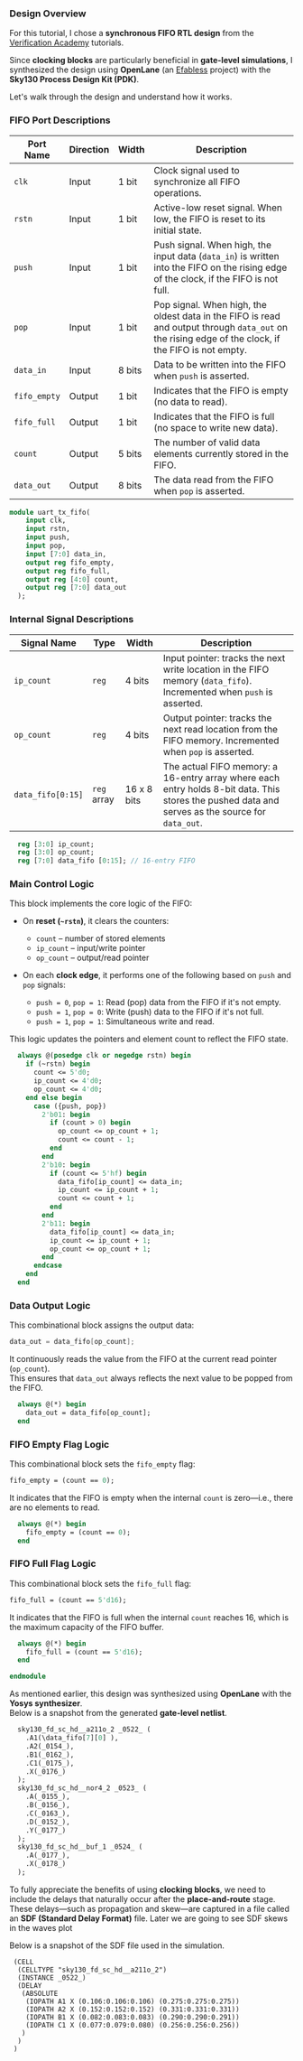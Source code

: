 ### Design Overview

For this tutorial, I chose a **synchronous FIFO RTL design** from the [Verification Academy](https://verificationacademy.com/) tutorials.

Since **clocking blocks** are particularly beneficial in **gate-level simulations**, I synthesized the design using **OpenLane** (an [Efabless](https://efabless.com/) project) with the **Sky130 Process Design Kit (PDK)**.

Let's walk through the design and understand how it works.

### FIFO Port Descriptions

| Port Name    | Direction | Width    | Description |
|--------------|-----------|----------|-------------|
| `clk`        | Input     | 1 bit    | Clock signal used to synchronize all FIFO operations. |
| `rstn`       | Input     | 1 bit    | Active-low reset signal. When low, the FIFO is reset to its initial state. |
| `push`       | Input     | 1 bit    | Push signal. When high, the input data (`data_in`) is written into the FIFO on the rising edge of the clock, if the FIFO is not full. |
| `pop`        | Input     | 1 bit    | Pop signal. When high, the oldest data in the FIFO is read and output through `data_out` on the rising edge of the clock, if the FIFO is not empty. |
| `data_in`    | Input     | 8 bits   | Data to be written into the FIFO when `push` is asserted. |
| `fifo_empty` | Output    | 1 bit    | Indicates that the FIFO is empty (no data to read). |
| `fifo_full`  | Output    | 1 bit    | Indicates that the FIFO is full (no space to write new data). |
| `count`      | Output    | 5 bits   | The number of valid data elements currently stored in the FIFO. |
| `data_out`   | Output    | 8 bits   | The data read from the FIFO when `pop` is asserted. |

```sv
module uart_tx_fifo(
    input clk,
    input rstn,
    input push,
    input pop,
    input [7:0] data_in,
    output reg fifo_empty,
    output reg fifo_full,
    output reg [4:0] count,
    output reg [7:0] data_out
  );
```
### Internal Signal Descriptions

| Signal Name     | Type        | Width    | Description |
|------------------|-------------|----------|-------------|
| `ip_count`       | `reg`       | 4 bits   | Input pointer: tracks the next write location in the FIFO memory (`data_fifo`). Incremented when `push` is asserted. |
| `op_count`       | `reg`       | 4 bits   | Output pointer: tracks the next read location from the FIFO memory. Incremented when `pop` is asserted. |
| `data_fifo[0:15]`| `reg` array | 16 x 8 bits | The actual FIFO memory: a 16-entry array where each entry holds 8-bit data. This stores the pushed data and serves as the source for `data_out`. |

```sv
  reg [3:0] ip_count;
  reg [3:0] op_count;
  reg [7:0] data_fifo [0:15]; // 16-entry FIFO
```
### Main Control Logic

This block implements the core logic of the FIFO:

- On **reset (`~rstn`)**, it clears the counters:
  - `count` – number of stored elements
  - `ip_count` – input/write pointer
  - `op_count` – output/read pointer

- On each **clock edge**, it performs one of the following based on `push` and `pop` signals:
  - `push = 0`, `pop = 1`: Read (pop) data from the FIFO if it's not empty.
  - `push = 1`, `pop = 0`: Write (push) data to the FIFO if it's not full.
  - `push = 1`, `pop = 1`: Simultaneous write and read.

This logic updates the pointers and element count to reflect the FIFO state.

```sv
  always @(posedge clk or negedge rstn) begin
    if (~rstn) begin
      count <= 5'd0;
      ip_count <= 4'd0;
      op_count <= 4'd0;
    end else begin
      case ({push, pop})
        2'b01: begin
          if (count > 0) begin
            op_count <= op_count + 1;
            count <= count - 1;
          end
        end
        2'b10: begin
          if (count <= 5'hf) begin
            data_fifo[ip_count] <= data_in;
            ip_count <= ip_count + 1;
            count <= count + 1;
          end
        end
        2'b11: begin
          data_fifo[ip_count] <= data_in;
          ip_count <= ip_count + 1;
          op_count <= op_count + 1;
        end
      endcase
    end
  end
```
### Data Output Logic

This combinational block assigns the output data:

```verilog
data_out = data_fifo[op_count];
```

It continuously reads the value from the FIFO at the current read pointer (`op_count`).  
This ensures that `data_out` always reflects the next value to be popped from the FIFO.

```sv
  always @(*) begin
    data_out = data_fifo[op_count];
  end
```
### FIFO Empty Flag Logic

This combinational block sets the `fifo_empty` flag:

```systemverilog
fifo_empty = (count == 0);
```

It indicates that the FIFO is empty when the internal `count` is zero—i.e., there are no elements to read.

```sv
  always @(*) begin
    fifo_empty = (count == 0);
  end
```
### FIFO Full Flag Logic

This combinational block sets the `fifo_full` flag:

```systemverilog
fifo_full = (count == 5'd16);
```

It indicates that the FIFO is full when the internal `count` reaches 16, which is the maximum capacity of the FIFO buffer.

```sv
  always @(*) begin
    fifo_full = (count == 5'd16);
  end

endmodule

```
As mentioned earlier, this design was synthesized using **OpenLane** with the **Yosys synthesizer**.  
Below is a snapshot from the generated **gate-level netlist**.
```sv
  sky130_fd_sc_hd__a211o_2 _0522_ (
    .A1(\data_fifo[7][0] ),
    .A2(_0154_),
    .B1(_0162_),
    .C1(_0175_),
    .X(_0176_)
  );
  sky130_fd_sc_hd__nor4_2 _0523_ (
    .A(_0155_),
    .B(_0156_),
    .C(_0163_),
    .D(_0152_),
    .Y(_0177_)
  );
  sky130_fd_sc_hd__buf_1 _0524_ (
    .A(_0177_),
    .X(_0178_)
  );
```

To fully appreciate the benefits of using **clocking blocks**, we need to include the delays that naturally occur after the **place-and-route** stage.  
These delays—such as propagation and skew—are captured in a file called an **SDF (Standard Delay Format)** file.
Later we are going to see SDF skews in the waves plot

Below is a snapshot of the SDF file used in the simulation.

```sdf
 (CELL
  (CELLTYPE "sky130_fd_sc_hd__a211o_2")
  (INSTANCE _0522_)
  (DELAY
   (ABSOLUTE
    (IOPATH A1 X (0.106:0.106:0.106) (0.275:0.275:0.275))
    (IOPATH A2 X (0.152:0.152:0.152) (0.331:0.331:0.331))
    (IOPATH B1 X (0.082:0.083:0.083) (0.290:0.290:0.291))
    (IOPATH C1 X (0.077:0.079:0.080) (0.256:0.256:0.256))
   )
  )
 )
```
